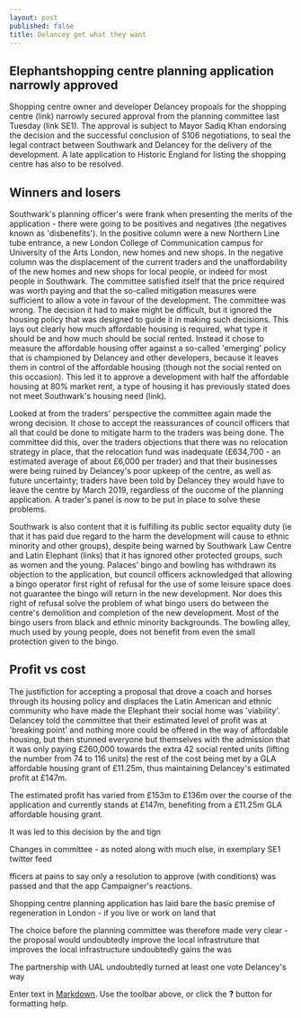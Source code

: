```yaml
---
layout: post
published: false
title: Delancey get what they want
---
```

## Elephantshopping centre planning application narrowly approved

Shopping centre owner and developer Delancey propoals for the shopping centre (link) narrowly secured approval from the planning committee last Tuesday (link SE1).  The approval is subject to Mayor Sadiq Khan endorsing the decision and the successful conclusion of S106 negotiations, to seal the legal contract between Southwark and Delancey for the delivery of the development.  A late application to Historic England for listing the shopping centre has also to be resolved.

## Winners and losers

Southwark's planning officer's were frank when presenting the merits of the application - there were going to be positives and negatives (the negatives known as 'disbenefits').  In the positive column were a new Northern Line tube entrance, a new London College of Communication campus for University of the Arts London, new homes and new shops.  In the negative column was the displacement of the current traders and the unaffordability of the new homes and new shops for local people, or indeed for most people in Southwark.  The committee satisfied itself that the price required was worth paying and that the so-called mitigation measures were sufficient to allow a vote in favour of the development.  The committee was wrong.  The decision it had to make might be difficult, but it ignored the housing policy that was designed to guide it in making such decisions.  This lays out clearly how much affordable housing is required, what type it should be and how much should be social rented.  Instead it chose to measure the affordable housing offer against a so-called 'emerging' policy that is championed by Delancey and other developers, because it leaves them in control of the affordable housing (though not the social rented on this occasion).  This led it to approve a development with half the affordable housing at 80% market rent, a type of housing it has previously stated does not meet Southwark's housing need (link).

Looked at from the traders' perspective the committee again made the wrong decision.  It chose to accept the reassurances of council officers that all that could be done to mitigate harm to the traders was being done.  The committee did this, over the traders objections that there was no relocation strategy in place, that the relocation fund was inadequate (£634,700 - an estimated average of about £6,000 per trader) and that their businesses were being ruined by Delancey's poor upkeep of the centre, as well as future uncertainty; traders have been told by Delancey they would have to  leave the centre by March 2019, regardless of the oucome of the planning application.  A trader's panel is now to be put in place to solve these problems.  

Southwark is also content that it is fulfilling its public sector equality duty (ie that it has paid due regard to the harm the development will cause to ethnic minority and other groups), despite being warned  by Southwark Law Centre and Latin Elephant (links) that it has ignored other protected groups, such as women and the young.  Palaces' bingo and bowling has withdrawn its objection to the application, but council officers acknowledged that allowing a bingo operator first right of refusal for the use of some leisure space does not guarantee the bingo will return in the new development.  Nor does this right of refusal solve the problem of what bingo users do between the centre's demolition and completion of the new development.  Most of the bingo users from black and ethnic minority backgrounds.  The bowling alley, much used by young people, does not benefit from even the small protection given to the bingo.

## Profit vs cost 

The justifiction for accepting a proposal that drove a coach and horses through its housing policy and displaces the Latin American and ethnic community who have made the Elephant their social home was 'viability'.  Delancey told the committee that their estimated level of profit was at 'breaking point' and nothing more could be offered in the way of affordable housing, but then stunned everyone but themselves  with the admission that it was only paying £260,000 towards the extra 42 social rented units (lifting the number from 74 to 116 units) the rest of the cost being met by a GLA affordable housing grant of £11.25m, thus maintaining Delancey's estimated profit at £147m.

The estimated profit has varied from £153m to  £136m over the course of the application and currently stands at £147m, benefiting from a £11.25m GLA affordable housing grant.

It was led to this decision by the  and  tign   

Changes in committee - as noted along with much else, in exemplary SE1 twitter feed

fficers at pains to say only a resolution to approve (with conditions) was passed and that the app
Campaigner's reactions.

Shopping centre planning application has laid bare the basic premise of regeneration in London - if you live or work on land that 

The choice before the planning committee was therefore made very clear - the proposal would undoubtedly improve the local infrastruture that improves the local infrastructure undoubtedly gains the was

The partnership with UAL undoubtedly turned at least one vote Delancey's way



Enter text in [Markdown](http://daringfireball.net/projects/markdown/). Use the toolbar above, or click the **?** button for formatting help.
